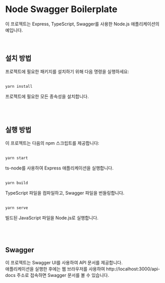 # Node Swagger Boilerplate
이 프로젝트는 Express, TypeScript, Swagger를 사용한 Node.js 애플리케이션의 예입니다.<br/><br/><br/>
## 설치 방법
프로젝트에 필요한 패키지를 설치하기 위해 다음 명령을 실행하세요:<br/><br/>
```
yarn install
```
프로젝트에 필요한 모든 종속성을 설치합니다.<br/><br/><br/><br/>
## 실행 방법
이 프로젝트는 다음의 npm 스크립트를 제공합니다:<br/><br/>
```
yarn start
```
ts-node를 사용하여 Express 애플리케이션을 실행합니다.<br/><br/>

```
yarn build
```
TypeScript 파일을 컴파일하고, Swagger 파일을 번들링합니다.<br/><br/>

```
yarn serve
```
빌드된 JavaScript 파일을 Node.js로 실행합니다.<br/><br/><br/><br/>
## Swagger
이 프로젝트는 Swagger UI를 사용하여 API 문서를 제공합니다.<br/>
애플리케이션을 실행한 후에는 웹 브라우저를 사용하여 http://localhost:3000/api-docs 주소로 접속하면 Swagger 문서를 볼 수 있습니다.<br/>